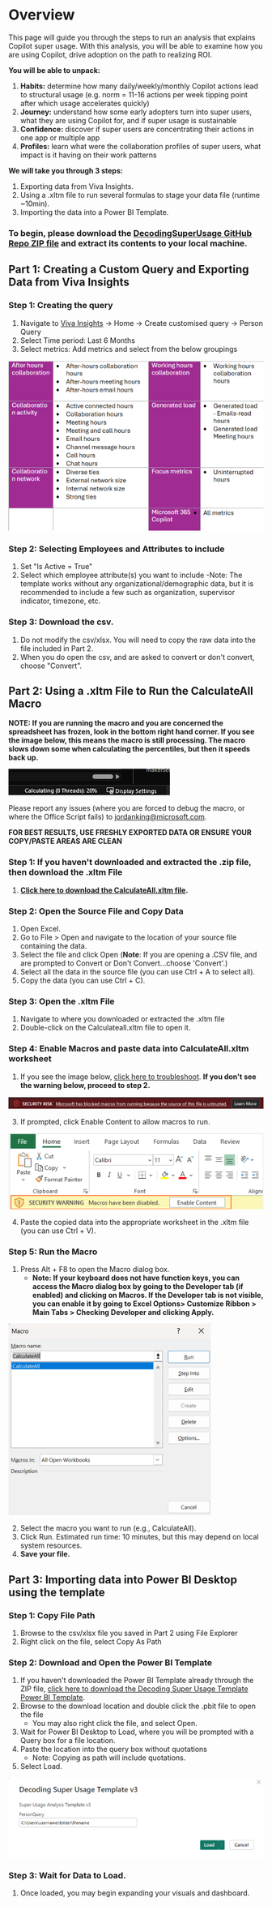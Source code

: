# Overview

This page will guide you through the steps to run an analysis that explains Copilot super usage. With this analysis, you will be able to examine how you are using Copilot, drive adoption on the path to realizing ROI. 

**You will be able to unpack:**
1. **Habits:** determine how many daily/weekly/monthly Copilot actions lead to structural usage (e.g. norm = 11-16 actions per week tipping point after which usage accelerates quickly)
2. **Journey:** understand how some early adopters turn into super users, what they are using Copilot for, and if super usage is sustainable
3. **Confidence:** discover if super users are concentrating their actions in one app or multiple app
4. **Profiles:** learn what were the collaboration profiles of super users, what impact is it having on their work patterns
 
**We will take you through 3 steps:** 
1. Exporting data from Viva Insights.
2. Using a .xltm file to run several formulas to stage your data file (runtime ~10min).
3. Importing the data into a Power BI Template. 

### **To begin, please download the [DecodingSuperUsage GitHub Repo ZIP file](https://github.com/microsoft/DecodingSuperUsage/archive/refs/heads/DecodingSuperUsage.zip) and extract its contents to your local machine.**

## <h2>Part 1: Creating a Custom Query and Exporting Data from Viva Insights</h2>

### **Step 1: Creating the query**
1. Navigate to [Viva Insights](https://analysis.insights.viva.office.com/) -> Home -> Create customised query -> Person Query
2. Select Time period: Last 6 Months
3. Select metrics: Add metrics and select from the below groupings
<img src="https://github.com/microsoft/DecodingSuperUsage/blob/DecodingSuperUsage/images/groupings.png" alt="groupings">

### **Step 2: Selecting Employees and Attributes to include**
1. Set "Is Active = True"
2. Select which employee attribute(s) you want to include
   -Note: The template works without any organizational/demographic data, but it is recommended to include a few such as organization, supervisor indicator, timezone, etc. 

### **Step 3: Download the csv.**
1. Do not modify the csv/xlsx. You will need to copy the raw data into the file included in Part 2.
2. When you do open the csv, and are asked to convert or don't convert, choose "Convert".


## <h2>Part 2: Using a .xltm File to Run the CalculateAll Macro</h2>

**NOTE: If you are running the macro and you are concerned the spreadsheet has frozen, look in the bottom right hand corner. If you see the image below, this means the macro is still processing. The macro slows down some when calculating the percentiles, but then it speeds back up.**

<img src="https://github.com/microsoft/DecodingSuperUsage/blob/DecodingSuperUsage/images/calculating.png" alt="Calculating">

Please report any issues (where you are forced to debug the macro, or where the Office Script fails) to jordanking@microsoft.com.

**FOR BEST RESULTS, USE FRESHLY EXPORTED DATA OR ENSURE YOUR COPY/PASTE AREAS ARE CLEAN**

### **Step 1: If you haven't downloaded and extracted the .zip file, then download the .xltm File**
1. **[Click here to download the CalculateAll.xltm file](https://github.com/microsoft/DecodingSuperUsage/raw/DecodingSuperUsage/CalculateAll.xltm).**

### **Step 2: Open the Source File and Copy Data**
1. Open Excel.
2. Go to File > Open and navigate to the location of your source file containing the data.
3. Select the file and click Open (**Note**: If you are opening a .CSV file, and are prompted to Convert or Don't Convert...choose 'Convert'.)
5. Select all the data in the source file (you can use Ctrl + A to select all).
6. Copy the data (you can use Ctrl + C).

### **Step 3: Open the .xltm File**
1. Navigate to where you downloaded or extracted the .xltm file
2. Double-click on the Calculateall.xltm file to open it.

### **Step 4: Enable Macros and paste data into CalculateAll.xltm worksheet**
1. If you see the image below, [click here to troubleshoot](https://github.com/microsoft/DecodingSuperUsage/blob/DecodingSuperUsage/Troubleshooting.md).
**If you don't see the warning below, proceed to step 2.**
<img src="https://github.com/microsoft/DecodingSuperUsage/blob/DecodingSuperUsage/images/risk.png" alt="Security Risk">

3. If prompted, click Enable Content to allow macros to run.
<img src="https://github.com/microsoft/DecodingSuperUsage/blob/DecodingSuperUsage/images/enablemacro.png" alt="Enable Macros">

4. Paste the copied data into the appropriate worksheet in the .xltm file (you can use Ctrl + V).


### **Step 5: Run the Macro**
1. Press Alt + F8 to open the Macro dialog box.
    - **Note: If your keyboard does not have function keys, you can access the Macro dialog box by going to the Developer tab (if enabled) and clicking on Macros. If the Developer tab is not visible, you can enable it by going to Excel Options> Customize Ribbon > Main Tabs > Checking Developer and clicking Apply.**

<img src="https://github.com/microsoft/DecodingSuperUsage/blob/DecodingSuperUsage/images/macrobox.png" alt="Macro Dialog Box">

2. Select the macro you want to run (e.g., CalculateAll).
3. Click Run. Estimated run time: 10 minutes, but this may depend on local system resources.
4. **Save your file.**

## <h2> Part 3: Importing data into Power BI Desktop using the template</h2>

### **Step 1: Copy File Path**
1. Browse to the csv/xlsx file you saved in Part 2 using File Explorer
2. Right click on the file, select Copy As Path

### **Step 2: Download and Open the Power BI Template**
1. If you haven't downloaded the Power BI Template already through the ZIP file, [click here to download the Decoding Super Usage Template Power BI Template](https://github.com/microsoft/DecodingSuperUsage/raw/DecodingSuperUsage/Decoding%20Super%20Usage%20v6.pbit).
2. Browse to the download location and double click the .pbit file to open the file
    - You may also right click the file, and select Open.
4. Wait for Power BI Desktop to Load, where you will be prompted with a Query box for a file location.
5. Paste the location into the query box without quotations
    - Note: Copying as path will include quotations. 
5. Select Load.
<img src="https://github.com/microsoft/DecodingSuperUsage/blob/DecodingSuperUsage/images/filepath.png" alt="File Path">

### **Step 3: Wait for Data to Load.**
1. Once loaded, you may begin expanding your visuals and dashboard.
